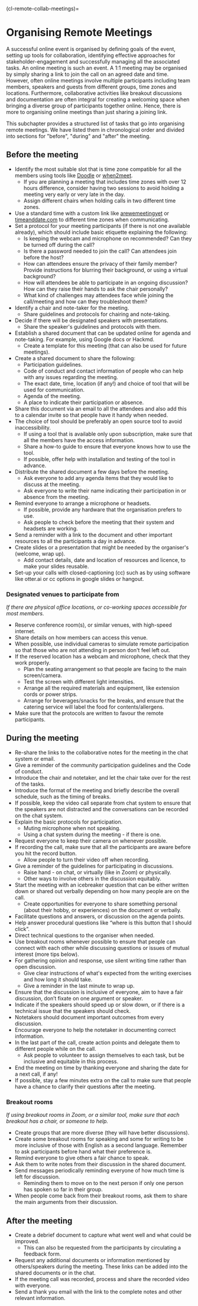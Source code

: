 (cl-remote-collab-meetings)=
# Organising Remote Meetings

A successful online event is organised by defining goals of the event, setting up tools for collaboration, identifying effective approaches for stakeholder-engagement and successfully managing all the associated tasks.
An online meeting is such an event.
A 1:1 meeting may be organised by simply sharing a link to join the call on an agreed date and time.
However, often online meetings involve multiple participants including team members, speakers and guests from different groups, time zones and locations.
Furthermore, collaborative activities like breakout discussions and documentation are often integral for creating a welcoming space when bringing a diverse group of participants together online.
Hence, there is more to organising online meetings than just sharing a joining link.

This subchapter provides a structured list of tasks that go into organising remote meetings.
We have listed them in chronological order and divided into sections for "before", "during" and "after" the meeting.

## Before the meeting

- Identify the most suitable slot that is time zone compatible for all the members using tools like [Doodle](https://doodle.com/en/) or [when2meet](https://www.when2meet.com/).
  - If you are planning a meeting that includes time zones with over 12 hours difference, consider having two sessions to avoid holding a meeting very early or very late in the day.
  - Assign different chairs when holding calls in two different time zones.
- Use a standard time with a custom link like [arewemeetingyet](https://arewemeetingyet.com/) or [timeanddate.com](https://www.timeanddate.com/worldclock/fixedform.html) to different time zones when communicating.
- Set a protocol for your meeting participants (if there is not one available already), which should include basic etiquette explaining the following:
  - Is keeping the webcam and microphone on recommended? Can they be turned off during the call?
  - Is there a password needed to join the call? Can attendees join before the host?
  - How can attendees ensure the privacy of their family member? Provide instructions for blurring their background, or using a virtual background?
  - How will attendees be able to participate in an ongoing discussion? How can they raise their hands to ask the chair personally?
  - What kind of challenges may attendees face while joining the call/meeting and how can they troubleshoot them?
- Identify a chair and note-taker for the meeting.
  - Share guidelines and protocols for chairing and note-taking.
- Decide if there will be designated speakers with presentations.
  - Share the speaker's guidelines and protocols with them.
- Establish a shared document that can be updated online for agenda and note-taking. For example, using Google docs or Hackmd.
  - Create a template for this meeting (that can also be used for future meetings).
- Create a shared document to share the following:
  - Participation guidelines.
  - Code of conduct and contact information of people who can help with any issues regarding the meeting.
  - The exact date, time, location (if any!) and choice of tool that will be used for communication.
  - Agenda of the meeting.
  - A place to indicate their participation or absence.
- Share this document via an email to all the attendees and also add this to a calendar invite so that people have it handy when needed.
- The choice of tool should be preferably an open source tool to avoid inaccessibility.
  - If using a tool that is available only upon subscription, make sure that all the members have the access information.
  - Share a how-to guide to ensure that everyone knows how to use the tool.
  - If possible, offer help with installation and testing of the tool in advance.
- Distribute the shared document a few days before the meeting.
  - Ask everyone to add any agenda items that they would like to discuss at the meeting.
  - Ask everyone to write their name indicating their participation in or absence from the meeting.
- Remind everyone to arrange a microphone or headsets.
  - If possible, provide any hardware that the organisation prefers to use.
  - Ask people to check before the meeting that their system and headsets are working.
- Send a reminder with a link to the document and other important resources to all the participants a day in advance.
- Create slides or a presentation that might be needed by the organiser's (welcome, wrap up).
  - Add contact details, date and location of resources and licence, to make your slides reusable.
- Set-up your calls with closed-captioning (cc) such as by using software like otter.ai or cc options in google slides or hangout.

### Designated venues to participate from

*If there are physical office locations, or co-working spaces accessible for most members.*

- Reserve conference room(s), or similar venues, with high-speed internet.
- Share details on how members can access this venue.
- When possible, use individual cameras to simulate remote participation so that those who are not attending in person don't feel left out.
- If the reserved location has a webcam and microphone, check that they work properly.
  - Plan the seating arrangement so that people are facing to the main screen/camera.
  - Test the screen with different light intensities.
  - Arrange all the required materials and equipment, like extension cords or power strips.
  - Arrange for beverages/snacks for the breaks, and ensure that the catering service will label the food for contents/allergens.
- Make sure that the protocols are written to favour the remote participants.

## During the meeting

- Re-share the links to the collaborative notes for the meeting in the chat system or email.
- Give a reminder of the community participation guidelines and the Code of conduct.
- Introduce the chair and notetaker, and let the chair take over for the rest of the tasks.
- Introduce the format of the meeting and briefly describe the overall schedule, such as the timing of breaks.
- If possible, keep the video call separate from chat system to ensure that the speakers are not distracted and the conversations can be recorded on the chat system.
- Explain the basic protocols for participation.
  - Muting microphone when not speaking.
  - Using a chat system during the meeting - if there is one.
- Request everyone to keep their camera on whenever possible.
- If recording the call, make sure that all the participants are aware before you hit the record button.
  - Allow people to turn their video off when recording.
- Give a reminder of the guidelines for participating in discussions.
  - Raise hand - on chat, or virtually (like in Zoom) or physically.
  - Other ways to involve others in the discussion equitably.
- Start the meeting with an icebreaker question that can be either written down or shared out verbally depending on how many people are on the call.
  - Create opportunities for everyone to share something personal (about their hobby, or experiences) on the document or verbally.
- Facilitate questions and answers, or discussion on the agenda points.
- Help answer procedural questions like “where is this button that I should click”.
- Direct technical questions to the organiser when needed.
- Use breakout rooms whenever possible to ensure that people can connect with each other while discussing questions or issues of mutual interest (more tips below).
- For gathering opinion and response, use silent writing time rather than open discussion.
  - Give clear instructions of what's expected from the writing exercises and how long it should take.
  - Give a reminder in the last minute to wrap up.
- Ensure that the discussion is inclusive of everyone, aim to have a fair discussion, don’t fixate on one argument or speaker.
- Indicate if the speakers should speed up or slow down, or if there is a technical issue that the speakers should check.
- Notetakers should document important outcomes from every discussion.
- Encourage everyone to help the notetaker in documenting correct information.
- In the last part of the call, create action points and delegate them to different people while on the call.
  - Ask people to volunteer to assign themselves to each task, but be inclusive and equitable in this process.
- End the meeting on time by thanking everyone and sharing the date for a next call, if any!
- If possible, stay a few minutes extra on the call to make sure that people have a chance to clarify their questions after the meeting.

### Breakout rooms

*If using breakout rooms in Zoom, or a similar tool, make sure that each breakout has a chair, or someone to help.*
- Create groups that are more diverse (they will have better discussions).
- Create some breakout rooms for speaking and some for writing to be more inclusive of those with English as a second language. Remember to ask participants before hand what their preference is.
- Remind everyone to give others a fair chance to speak.
- Ask them to write notes from their discussion in the shared document.
- Send messages periodically reminding everyone of how much time is left for discussion.
  - Reminding them to move on to the next person if only one person has spoken so far in their group.
- When people come back from their breakout rooms, ask them to share the main arguments from their discussion.

## After the meeting

- Create a debrief document to capture what went well and what could be improved.
  - This can also be requested from the participants by circulating a feedback form.
- Request any additional documents or information mentioned by others/speakers during the meeting. These links can be added into the shared documents or in the chat.
- If the meeting call was recorded, process and share the recorded video with everyone.
- Send a thank you email with the link to the complete notes and other relevant information.
